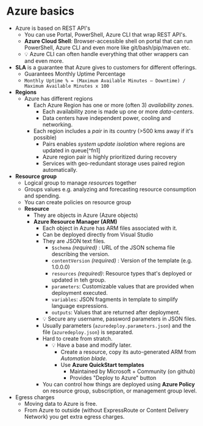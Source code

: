# Azure basics

* Azure is based on REST API's
  * You can use Portal, PowerShell, Azure CLI that wrap REST API's.
  * **Azure Cloud Shell**: Browser-accessible shell on portal that can run PowerShell, Azure CLI and even more like git/bash/pip/maven etc.
  * 💡 Azure CLI can often handle everything that other wrappers can and even more.
* **SLA** is a guarantee that Azure gives to customers for different offerings.
  * Guarantees Monthly Uptime Percentage
  * `Monthly Uptime % = (Maximum Available Minutes – Downtime) / Maximum Available Minutes x 100`
* **Regions**
  * Azure has different regions
    * Each Azure Region has one or more  (often 3) *availability zone*s.
      * Each availability zone is made up one or more *data-centers*.
      * Data centers have independent power, cooling and networking.
    * Each region includes a *pair* in its country (>500 kms away if it's possible)
      * Pairs enables *system update isolation* where regions are updated in queue[^fn1]
      * Azure region pair is highly prioritized during recovery
      * Services with geo-redundant storage uses paired region automatically.
* **Resource group**
  * Logical group to manage *resource*s together
  * Groups values e.g. analyzing and forecasting resource consumption and spending.
  * You can create policies on resource group
  * **Resource**
    * They are objects in Azure (Azure objects)
    * **Azure Resource Manager (ARM)**
      * Each object in Azure has ARM files associated with it.
      * Can be deployed directly from Visual Studio
      * They are JSON text files.
        * `$schema` *(required)* : URL of the JSON schema file describing the version.
        * `contentVersion` *(required)* : Version of the template (e.g. 1.0.0.0)
        * `resources` *(required)*: Resource types that's deployed or updated in teh group.
        * `parameters`: Customizable values that are provided when deployment executed.
        * `variables`: JSON fragments in template to simplify language expressions.
        * `outputs`: Values that are returned after deployment.
      * 💡 Secure any username, password parameters in JSON files.
      * Usually parameters (`azuredeploy.parameters.json`) and the file (`azuredeploy.json`) is separated.
      * Hard to create from stratch.
        * 💡 Have a base and modify later.
          * Create a resource, copy its auto-generated ARM from *Automation blade.*
          * Use **Azure QuickStart templates**
            * Maintained by Microsoft + Community (on github)
            * Provides "Deploy to Azure" button
      * You can control how things are deployed using **Azure Policy** on resource group, subscription, or management group level.
* Egress charges
  * Moving data to Azure is free.
  * From Azure to outside (without ExpressRoute or  Content Delivery Network) you get extra egress charges.